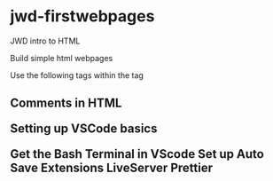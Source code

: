 # jwd-firstwebpages
JWD intro to HTML


Build  simple html webpages

Use the following tags within the <body> tag
<nav>
<h1>
<div>
<section>
<article>
<img>
<a>
<footer>
Comments in HTML
<!-- This is a comment -->



Setting up VSCode basics

Get the Bash Terminal in VScode
Set up Auto Save
Extensions 
LiveServer
Prettier
